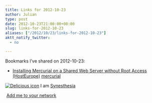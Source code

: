 ```yaml
---
title: Links for 2012-10-23
author: Julian
type: post
date: 2012-10-23T21:00:00+00:00
slug: links-for-2012-10-23 
aliases: ["/2012/10/23/links-for-2012-10-23"]
aktt_notify_twitter:
  - no

---
```

Bookmarks I&#8217;ve shared on 2012-10-23:

  * [Installing Mercurial on a Shared Web Server without Root Access (HostEurope)][1] 
    [mercurial][2] </li> </ul> 
    
    <p class="deliciouslink">
      <a href="https://del.icio.us/synesthesia" title="See all my bookmarks on del.icio.us"><img src="https://www.synesthesia.co.uk/images/deliciousicon.jpg" alt="Delicious icon" /></a>&nbsp;I am <a href="https://del.icio.us/synesthesia" title="See all my bookmarks on del.icio.us">Synesthesia</a>
    </p>
    
    <p class="deliciouslink">
      <a href="https://del.icio.us/network?add=synesthesia" title="Add me to your del.icio.us network"><img src="https://www.synesthesia.co.uk/images/add.gif" alt="" /></a>&nbsp;<a href="https://del.icio.us/network?add=synesthesia" title="Add me to your del.icio.us network">Add me to your network</a>
    </p>

 [1]: https://blog.tlensing.org/2010/04/12/installing-mercurial-on-a-shared-web-server-without-root-access-hosteurope/
 [2]: https://www.delicious.com/synesthesia/mercurial